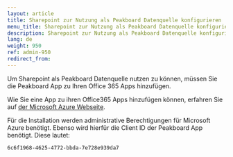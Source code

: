 ```yaml
---
layout: article
title: Sharepoint zur Nutzung als Peakboard Datenquelle konfigurieren
menu_title: Sharepoint zur Nutzung als Peakboard Datenquelle konfigurieren
description: Sharepoint zur Nutzung als Peakboard Datenquelle konfigurieren
lang: de
weight: 950
ref: admin-950
redirect_from:
---
```


Um Sharepoint als Peakboard Datenquelle nutzen zu können, müssen Sie die Peakboard App zu Ihren Office 365 Apps hinzufügen.

Wie Sie eine App zu ihren Office365 Apps hinzufügen können, erfahren Sie auf [der Microsoft Azure Webseite](https://docs.microsoft.com/en-us/azure/active-directory/manage-apps/grant-admin-consent#construct-the-url-for-granting-tenant-wide-admin-consent).

Für die Installation werden administrative Berechtigungen für Microsoft Azure benötigt.
Ebenso wird hierfür die Client ID der Peakboard App benötigt.
Diese lautet:
```
6c6f1968-4625-4772-bbda-7e728e939da7
```